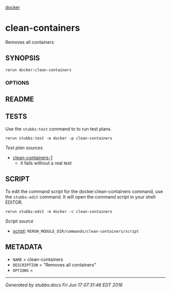 [docker](../../index.html)
# clean-containers 

Removes all containers

## SYNOPSIS

    rerun docker:clean-containers 

### OPTIONS



## README



## TESTS

Use the `stubbs:test` command to to run test plans.

    rerun stubbs:test -m docker -p clean-containers

*Test plan sources*

* [clean-containers-1](../../tests/clean-containers-1.html)
  * it fails without a real test

## SCRIPT

To edit the command script for the docker:clean-containers command, 
use the `stubbs:edit`
command. It will open the command script in your shell EDITOR.

    rerun stubbs:edit -m docker -c clean-containers

*Script source*

* [script](script.html): `RERUN_MODULE_DIR/commands/clean-containers/script`

## METADATA

* `NAME` = clean-containers
* `DESCRIPTION` = "Removes all containers"
* `OPTIONS` = 

----

*Generated by stubbs:docs Fri Jun 17 07:31:46 EDT 2016*

